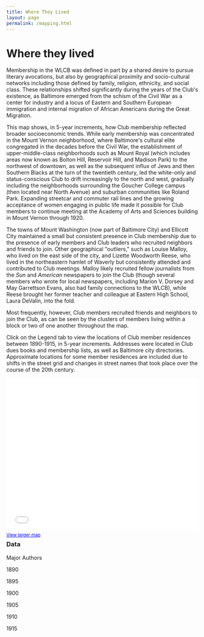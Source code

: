 ```yaml
---
title: Where They Lived
layout: page
permalink: /mapping.html
---
```

# Where they lived

Membership in the WLCB was defined in part by a shared desire to pursue literary avocations, but also by geographical proximity and socio-cultural networks including those defined by family, religion, ethnicity, and social class. These relationships shifted significantly during the years of the Club's existence, as Baltimore emerged from the schism of the Civil War as a center for industry and a locus of Eastern and Southern European immigration and internal migration of African Americans during the Great Migration.

This map shows, in 5-year increments, how Club membership reflected broader socioeconomic trends. While early membership was concentrated in the Mount Vernon neighborhood, where Baltimore's cultural elite congregated in the decades before the Civil War, the establishment of upper-middle-class neighborhoods such as Mount Royal (which includes areas now known as Bolton Hill, Reservoir Hill, and Madison Park) to the northwest of downtown, as well as the subsequent influx of Jews and then Southern Blacks at the turn of the twentieth century, led the white-only and status-conscious Club to drift increasingly to the north and west, gradually including the neighborhoods surrounding the Goucher College campus (then located near North Avenue) and suburban communities like Roland Park. Expanding streetcar and commuter rail lines and the growing acceptance of women engaging in public life made it possible for Club members to continue meeting at the Academy of Arts and Sciences building in Mount Vernon through 1920.

The towns of Mount Washington (now part of Baltimore City) and Ellicott City maintained a small but consistent presence in Club membership due to the presence of early members and Club leaders who recruited neighbors and friends to join. Other geographical "outliers," such as Louise Malloy, who lived on the east side of the city, and Lizette Woodworth Reese, who lived in the northeastern hamlet of Waverly but consistently attended and contributed to Club meetings. Malloy likely recruited fellow journalists from the _Sun_ and _American_ newspapers to join the Club (though several members who wrote for local newspapers, including Marion V. Dorsey and May Garrettson Evans, also had family connections to the WLCB), while Reese brought her former teacher and colleague at Eastern High School, Laura DeValin, into the fold.

Most frequently, however, Club members recruited friends and neighbors to join the Club, as can be seen by the clusters of members living within a block or two of one another throughout the map.

Click on the Legend tab to view the locations of Club member residences between 1890-1915, in 5-year increments. Addresses were located in Club dues books and membership lists, as well as Baltimore city directories. Approximate locations for some member residences are included due to shifts in the street grid and changes in street names that took place over the course of the 20th century. 

<style>.embed-container {position: relative; padding-bottom: 80%; height: 0; max-width: 100%;} .embed-container iframe, .embed-container object, .embed-container iframe{position: absolute; top: 0; left: 0; width: 100%; height: 100%;} small{position: absolute; z-index: 40; bottom: 0; margin-bottom: -15px;}</style><div class="embed-container"><small><a href="//clara-love.maps.arcgis.com/apps/Embed/index.html?webmap=612075e38b01461dbbe46f85731f6c6c&extent=-76.693,39.288,-76.5662,39.3406&home=true&zoom=true&scale=true&search=true&searchextent=true&details=true&legendlayers=true&active_panel=details&disable_scroll=true&theme=light" style="color:#0000FF;text-align:left" target="_blank">View larger map</a></small><br><iframe width="500" height="400" frameborder="0" scrolling="no" marginheight="0" marginwidth="0" title="WLCB Membership" src="//clara-love.maps.arcgis.com/apps/Embed/index.html?webmap=612075e38b01461dbbe46f85731f6c6c&extent=-76.693,39.288,-76.5662,39.3406&home=true&zoom=true&previewImage=false&scale=true&search=true&searchextent=true&details=true&legendlayers=true&active_panel=details&disable_scroll=true&theme=light"></iframe></div>

### Data

Major Authors

1890

1895

1900

1905

1910

1915